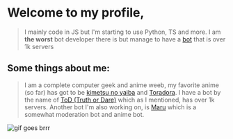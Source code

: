 # Welcome to my profile, 

> I mainly code in JS but I'm starting to use Python, TS and more. I am **the worst** bot developer there is but manage to have a [bot](https://top.gg/bot/752306970467237970) that is over 1k servers

## Some things about me: 

> I am a complete computer geek and anime weeb, my favorite anime (so far) has got to be [kimetsu no yaiba](https://kitsu.io/anime/kimetsu-no-yaiba) and [Toradora](https://kitsu.io/anime/toradora). I have a bot by the name of [ToD (Truth or Dare)](https://top.gg/bot/752306970467237970) which as I mentioned, has over 1k servers. Another bot I'm also working on, is [Maru](https://top.gg/bot/820526612713177108) which is a somewhat moderation bot and anime bot. 

![gif goes brrr](https://user-images.githubusercontent.com/68248147/115271383-24829700-a0f2-11eb-90cd-4a73f3fe5544.gif)

